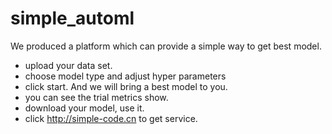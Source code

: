 # simple_automl
We produced a platform which can provide a simple way to get best model.

- upload your data set.
- choose model type and adjust hyper parameters
- click start. And we will bring a best model to you.
- you can see the trial metrics show.
- download your model, use it.
- click http://simple-code.cn to get service.
